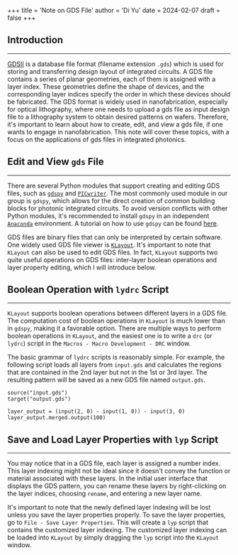 +++
title = 'Note on GDS File'
author = 'Di Yu'
date = 2024-02-07
draft = false
+++

<!-- # Note on GDS File
**Created on** 2024-2-7\
**Author** Di Yu -->

## Introduction

---

[GDSII](https://en.wikipedia.org/wiki/GDSII) is a database file format (filename extension `.gds`) which is used for storing and transferring design layout of integrated circuits. A GDS file contains a series of planar geometries, each of them is assigned with a layer index. These geometries define the shape of devices, and the corresponding layer indices specify the order in which these devices should be fabricated. The GDS format is widely used in nanofabrication, especially for optical lithography, where one needs to upload a gds file as input design file to a lithography system to obtain desired patterns on wafers. Therefore, it's important to learn about how to create, edit, and view a gds file, if one wants to engage in nanofabrication. This note will cover these topics, with a focus on the applications of gds files in integrated photonics.

## Edit and View `gds` File

---

There are several Python modules that support creating and editing GDS files, such as [`gdspy`](https://gdspy.readthedocs.io/en/stable/) and [`PICwriter`](https://picwriter.readthedocs.io/en/latest/). The most commonly used module in our group is `gdspy`, which allows for the direct creation of common building blocks for photonic integrated circuits. To avoid version conflicts with other Python modules, it's recommended to install `gdspy` in an independent [`Anaconda`](https://www.anaconda.com/download) environment. A tutorial on how to use `gdspy` can be found [here](https://gdspy.readthedocs.io/en/stable/gettingstarted.html).

GDS files are binary files that can only be interpreted by certain software. One widely used GDS file viewer is [`KLayout`](https://www.klayout.de/). It's important to note that `KLayout` can also be used to edit GDS files. In fact, `KLayout` supports two quite useful operations on GDS files: inter-layer boolean operations and layer property editing, which I will introduce below.

## Boolean Operation with `lydrc` Script

---

`KLayout` supports boolean operations between different layers in a GDS file. The computation cost of boolean operations in `KLayout` is much lower than in `gdspy`, making it a favorable option. There are multiple ways to perform boolean operations in `KLayout`, and the easiest one is to write a `drc` (or `lydrc`) script in the `Macros - Macro Development - DRC` window.

The basic grammar of `lydrc` scripts is reasonably simple. For example, the following script loads all layers from `input.gds` and calculates the regions that are contained in the 2nd layer but not in the 1st or 3rd layer. The resulting pattern will be saved as a new GDS file named `output.gds`.

```
source("input.gds")
target("output.gds")

layer_output = (input(2, 0) - input(1, 0)) - input(3, 0)
layer_output.merged.output(100)
```

## Save and Load Layer Properties with `lyp` Script

---

You may notice that in a GDS file, each layer is assigned a number index. This layer indexing might not be ideal since it doesn't convey the function or material associated with these layers. In the initial user interface that displays the GDS pattern, you can rename these layers by right-clicking on the layer indices, choosing `rename`, and entering a new layer name. 

It's important to note that the newly defined layer indexing will be lost unless you save the layer properties properly. To save the layer properties, go to `File - Save Layer Properties`. This will create a `lyp` script that contains the customized layer indexing. The customized layer indexing can be loaded into `KLayout` by simply dragging the `lyp` script into the `KLayout` window.
